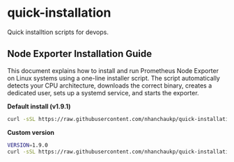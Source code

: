 # quick-installation
Quick installtion scripts for devops.

## Node Exporter Installation Guide

This document explains how to install and run Prometheus Node Exporter on Linux systems using a one-line installer script. The script automatically detects your CPU architecture, downloads the correct binary, creates a dedicated user, sets up a systemd service, and starts the exporter.

**Default install (v1.9.1)**

```bash
curl -sSL https://raw.githubusercontent.com/nhanchaukp/quick-installation/refs/heads/main/install_node_exporter.sh | bash
```

**Custom version**

```bash
VERSION=1.9.0
curl -sSL https://raw.githubusercontent.com/nhanchaukp/quick-installation/refs/heads/main/install_node_exporter.sh | bash
```
